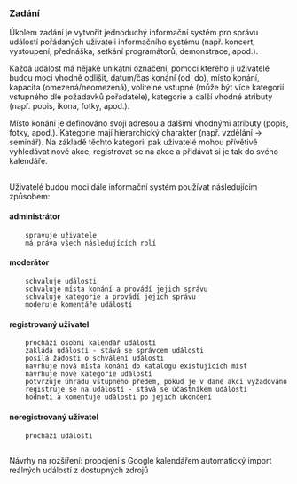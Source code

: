 ### Zadání
Úkolem zadání je vytvořit jednoduchý informační systém pro správu událostí pořádaných uživateli informačního systému (např. koncert, vystoupení, přednáška, setkání programátorů, demonstrace, apod.). 

Každá událost má nějaké unikátní označení, pomocí kterého ji uživatelé budou moci vhodně odlišit, datum/čas konání (od, do), místo konání, kapacita (omezená/neomezená), volitelné vstupné (může být více kategorií vstupného dle požadavků pořadatele), kategorie a další vhodné atributy (např. popis, ikona, fotky, apod.). 

Místo konání je definováno svoji adresou a dalšími vhodnými atributy (popis, fotky, apod.). Kategorie mají hierarchický charakter (např. vzdělání -> seminář). Na základě těchto kategorií pak uživatelé mohou přívětivě vyhledávat nové akce, registrovat se na akce a přidávat si je tak do svého kalendáře. 
##
Uživatelé budou moci dále informační systém používat následujícím způsobem:
#### administrátor
        spravuje uživatele
        má práva všech následujících rolí
   #### moderátor
        schvaluje události
        schvaluje místa konání a provádí jejich správu
        schvaluje kategorie a provádí jejich správu
        moderuje komentáře událostí
   #### registrovaný uživatel
        prochází osobní kalendář událostí
        zakládá události - stává se správcem události
        posílá žádosti o schválení události
        navrhuje nová místa konání do katalogu existujících míst
        navrhuje nové kategorie událostí
        potvrzuje úhradu vstupného předem, pokud je v dané akci vyžadováno
        registruje se na událostí - stává se účastníkem události
        hodnotí a komentuje události po jejich ukončení
   #### neregistrovaný uživatel
        prochází události


##
Návrhy na rozšíření:
propojení s Google kalendářem
automatický import reálných událostí z dostupných zdrojů